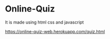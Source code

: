 # Online-Quiz
It is made using html css and javascript

https://online-quiz-web.herokuapp.com/quiz.html
